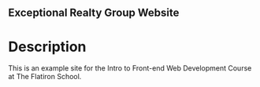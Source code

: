 Exceptional Realty Group Website
---

# Description

This is an example site for the Intro to Front-end Web Development Course at The Flatiron School.

